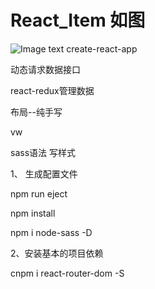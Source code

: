 # React_Item   如图
![Image text](https://github.com/xsalina/react_item_demo/blob/master/src/images/%E5%B1%8F%E5%B9%95%E5%BF%AB%E7%85%A7%202019-01-07%20%E4%B8%8B%E5%8D%885.04.11.png)
  create-react-app
  
  动态请求数据接口
  
  react-redux管理数据
  
  布局--纯手写
  
  vw
  
  sass语法 写样式
 
1、 生成配置文件
  
  npm run eject
  
  npm install
  
  npm i node-sass -D


2、安装基本的项目依赖
  
  cnpm i react-router-dom  -S


